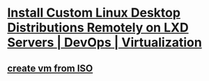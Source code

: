 # **[Install Custom Linux Desktop Distributions Remotely on LXD Servers | DevOps | Virtualization](https://m.youtube.com/watch?v=dfh_9aGQ9rE)**

## **[create vm from ISO](https://documentation.ubuntu.com/lxd/stable-5.21/howto/instances_create/#create-a-vm-that-boots-from-an-iso)**
